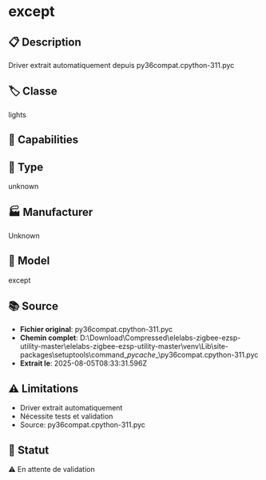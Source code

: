 # except

## 📋 Description
Driver extrait automatiquement depuis py36compat.cpython-311.pyc

## 🏷️ Classe
lights

## 🔧 Capabilities


## 📡 Type
unknown

## 🏭 Manufacturer
Unknown

## 📱 Model
except

## 📚 Source
- **Fichier original**: py36compat.cpython-311.pyc
- **Chemin complet**: D:\Download\Compressed\elelabs-zigbee-ezsp-utility-master\elelabs-zigbee-ezsp-utility-master\venv\Lib\site-packages\setuptools\command\__pycache__\py36compat.cpython-311.pyc
- **Extrait le**: 2025-08-05T08:33:31.596Z

## ⚠️ Limitations
- Driver extrait automatiquement
- Nécessite tests et validation
- Source: py36compat.cpython-311.pyc

## 🚀 Statut
⚠️ En attente de validation
